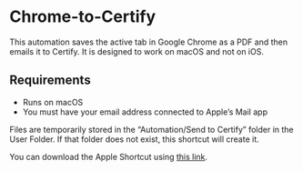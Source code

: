 # Chrome-to-Certify

This automation saves the active tab in Google Chrome as a PDF and then emails it to Certify. It is designed to work on macOS and not on iOS.

## Requirements
- Runs on macOS
- You must have your email address connected to Apple’s Mail app

Files are temporarily stored in the “Automation/Send to Certify” folder in the User Folder. If that folder does not exist, this shortcut will create it.

You can download the Apple Shortcut using [this link](https://www.icloud.com/shortcuts/8bf36e4527fd4f2b8e71e46048279242).
